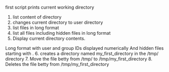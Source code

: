 first script prints current working directory
1. list content of directory
2. changes current directory to user directory
3. list files in long format
4. list all files including hidden files in long format
5. Display current directory contents.

Long format
with user and group IDs displayed numerically
And hidden files starting with .
6. creates a directory named my_first_directory in the /tmp/ directory
7. Move the file betty from /tmp/ to /tmp/my_first_directory
8. Deletes the file betty from  /tmp/my_first_directory
